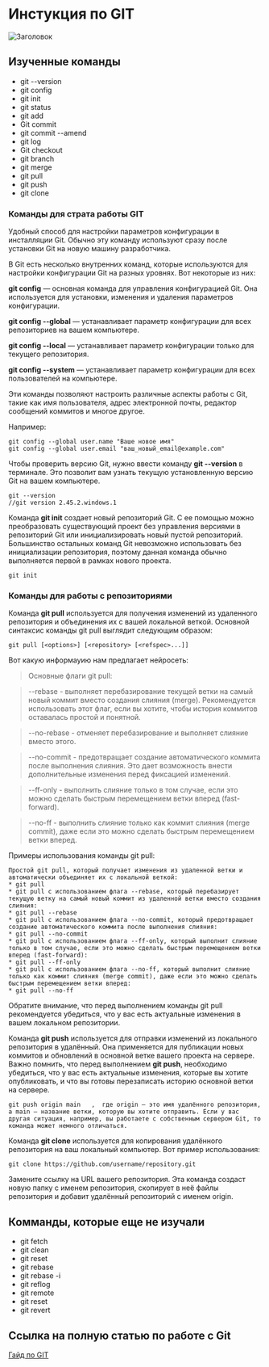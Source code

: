 # Инстукция по GIT
![Заголовок](Картинка_для_заголовка.png)
## Изученные команды
* git --version
* git config
* git init
* git status
* git add
* Git commit
* git commit --amend
* git log
* Git checkout
* git branch
* git merge
* git pull
* git push
* git clone

### **Команды для страта работы GIT**

Удобный способ для настройки параметров конфигурации в инсталляции Git. Обычно эту команду используют сразу после установки Git на новую машину разработчика.

В Git есть несколько внутренних команд, которые используются для настройки конфигурации Git на разных уровнях. Вот некоторые из них:

**git config** — основная команда для управления конфигурацией Git. Она используется для установки, изменения и удаления параметров конфигурации.

**git config --global** — устанавливает параметр конфигурации для всех репозиториев на вашем компьютере.

**git config --local** — устанавливает параметр конфигурации только для текущего репозитория.

**git config --system** — устанавливает параметр конфигурации для всех пользователей на компьютере.

Эти команды позволяют настроить различные аспекты работы с Git, такие как имя пользователя, адрес электронной почты, редактор сообщений коммитов и многое другое.

Например:
```
git config --global user.name "Ваше новое имя"
git config --global user.email "ваш_новый_email@example.com"
```
Чтобы проверить версию Git, нужно ввести команду **git --version** в терминале. Это позволит вам узнать текущую установленную версию Git на вашем компьютере.
```
git --version
//git version 2.45.2.windows.1
```
Команда **git init** создает новый репозиторий Git. С ее помощью можно преобразовать существующий проект без управления версиями в репозиторий Git или инициализировать новый пустой репозиторий. Большинство остальных команд Git невозможно использовать без инициализации репозитория, поэтому данная команда обычно выполняется первой в рамках нового проекта.
```
git init
```
### Команды для работы с репозиториями
Команда **git pull** используется для получения изменений из удаленного репозитория и объединения их с вашей локальной веткой. Основной синтаксис команды git pull выглядит следующим образом:
```
git pull [<options>] [<repository> [<refspec>...]]
```
Вот какую информауию нам предлагает нейросеть:
>Основные флаги git pull:

>--rebase - выполняет перебазирование текущей ветки на самый новый коммит вместо создания слияния (merge). Рекомендуется использовать этот флаг, если вы хотите, чтобы история коммитов оставалась простой и понятной.

>--no-rebase - отменяет перебазирование и выполняет слияние вместо этого.

>--no-commit - предотвращает создание автоматического коммита после выполнения слияния. Это дает возможность внести дополнительные изменения перед фиксацией изменений.

>--ff-only - выполнить слияние только в том случае, если это можно сделать быстрым перемещением ветки вперед (fast-forward).

>--no-ff - выполнить слияние только как коммит слияния (merge commit), даже если это можно сделать быстрым перемещением ветки вперед.

Примеры использования команды git pull:
```
Простой git pull, который получает изменения из удаленной ветки и автоматически объединяет их с локальной веткой:
* git pull
* git pull с использованием флага --rebase, который перебазирует текущую ветку на самый новый коммит из удаленной ветки вместо создания слияния:
* git pull --rebase
* git pull с использованием флага --no-commit, который предотвращает создание автоматического коммита после выполнения слияния:
* git pull --no-commit
* git pull с использованием флага --ff-only, который выполнит слияние только в том случае, если это можно сделать быстрым перемещением ветки вперед (fast-forward):
* git pull --ff-only
* git pull с использованием флага --no-ff, который выполнит слияние только как коммит слияния (merge commit), даже если это можно сделать быстрым перемещением ветки вперед:
* git pull --no-ff
```
Обратите внимание, что перед выполнением команды git pull рекомендуется убедиться, что у вас есть актуальные изменения в вашем локальном репозитории.

Команда **git push** используется для отправки изменений из локального репозитория в удалённый. Она применяется для публикации новых коммитов и обновлений в основной ветке вашего проекта на сервере. Важно помнить, что перед выполнением **git push**, необходимо убедиться, что у вас есть актуальные изменения, которые вы хотите опубликовать, и что вы готовы перезаписать историю основной ветки на сервере.
```
git push origin main   ,  где origin — это имя удалённого репозитория, а main — название ветки, которую вы хотите отправить. Если у вас другая ситуация, например, вы работаете с собственным сервером Git, то команда может немного отличаться.
```
Команда **git clone** используется для копирования удалённого репозитория на ваш локальный компьютер. Вот пример использования:
```
git clone https://github.com/username/repository.git
```
Замените ссылку на URL вашего репозитория. Эта команда создаст новую папку с именем репозитория, скопирует в неё файлы репозитория и добавит удалённый репозиторий с именем origin.

## Комманды, которые еще не изучали
* git fetch
* git clean
* git reset
* git rebase
* git rebase -i
* git reflog
* git remote
* git reset
* git revert

## Ссылка на полную статью по работе с Git
[Гайд по GIT](https://www.atlassian.com/ru/git/glossary#commands)